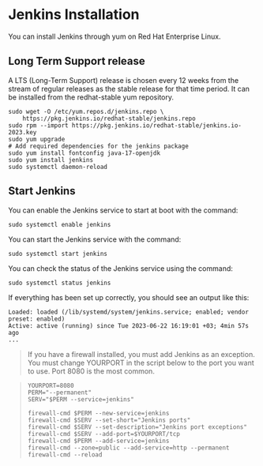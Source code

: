 # Jenkins Installation

You can install Jenkins through yum on Red Hat Enterprise Linux.

## Long Term Support release

A LTS (Long-Term Support) release is chosen every 12 weeks from the stream of regular releases as the stable release for that time period. It can be installed from the redhat-stable yum repository.

```
sudo wget -O /etc/yum.repos.d/jenkins.repo \
    https://pkg.jenkins.io/redhat-stable/jenkins.repo
sudo rpm --import https://pkg.jenkins.io/redhat-stable/jenkins.io-2023.key
sudo yum upgrade
# Add required dependencies for the jenkins package
sudo yum install fontconfig java-17-openjdk
sudo yum install jenkins
sudo systemctl daemon-reload
```

##  Start Jenkins
You can enable the Jenkins service to start at boot with the command:
```
sudo systemctl enable jenkins
```
You can start the Jenkins service with the command:
```
sudo systemctl start jenkins
```
You can check the status of the Jenkins service using the command:
```
sudo systemctl status jenkins
```
If everything has been set up correctly, you should see an output like this:
```
Loaded: loaded (/lib/systemd/system/jenkins.service; enabled; vendor preset: enabled)
Active: active (running) since Tue 2023-06-22 16:19:01 +03; 4min 57s ago
...
```

> If you have a firewall installed, you must add Jenkins as an exception. You must change YOURPORT in the script below to the port you want to use. Port 8080 is 
  the most common.

> ```
> YOURPORT=8080
> PERM="--permanent"
> SERV="$PERM --service=jenkins"
>
> firewall-cmd $PERM --new-service=jenkins
> firewall-cmd $SERV --set-short="Jenkins ports"
> firewall-cmd $SERV --set-description="Jenkins port exceptions"
> firewall-cmd $SERV --add-port=$YOURPORT/tcp
> firewall-cmd $PERM --add-service=jenkins
> firewall-cmd --zone=public --add-service=http --permanent
> firewall-cmd --reload
  ```
